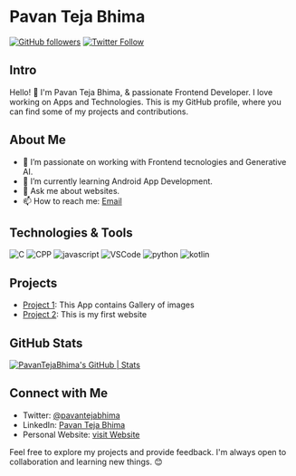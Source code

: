 # Pavan Teja Bhima

[![GitHub followers](https://img.shields.io/github/followers/your-username?label=Follow&style=social)](https://github.com/BhimaPavanTeja)
[![Twitter Follow](https://img.shields.io/twitter/follow/your-twitter-handle?style=social)](https://twitter.com/pavantejabhima)

## Intro

Hello! 👋 I'm Pavan Teja Bhima, & passionate Frontend Developer. I love working on Apps and Technologies. This is my GitHub profile, where you can find some of my projects and contributions.

## About Me

- 🔭 I’m passionate on working with Frontend tecnologies and Generative AI.
- 🌱 I’m currently learning Android App Development.
- 💬 Ask me about websites.
- 📫 How to reach me: [Email](pavantejabhima@example.com)

## Technologies & Tools

![C](https://img.shields.io/badge/-C-333333?style=flat&logo=C)
![CPP](https://img.shields.io/badge/-C++-333333?style=flat&logo=CPP)
![javascript](https://img.shields.io/badge/-javascript-333333?style=flat&logo=javascript)
![VSCode](https://img.shields.io/badge/-VSCode-333333?style=flat&logo=vs_code)
![python](https://img.shields.io/badge/-Python-333333?style=flat&logo=python)
![kotlin](https://img.shields.io/badge/-Kotlin-333333?style=flat&logo=kotlin)

## Projects

- [Project 1](https://github.com/BhimaPavanTeja/Art-Space-App): This App contains Gallery of images
- [Project 2](https://github.com/BhimaPavanTeja/websites.git.io): This is my first website

## GitHub Stats

[![PavanTejaBhima's GitHub | Stats](https://stats.quine.sh/PavanTejaBhima/github?theme=dark)](https://quine.sh?utm_source=widgets&utm_campaign=PavanTejaBhima)


## Connect with Me

- Twitter: [@pavantejabhima](https://twitter.com/pavantejabhima)
- LinkedIn: [Pavan Teja Bhima](https://linkedin.com/in/bhima-pavan-teja-b59813253)
- Personal Website: [visit Website](https://pavantejabhima.bio.link/)

Feel free to explore my projects and provide feedback. I'm always open to collaboration and learning new things. 😊


<!---
BhimaPavanTeja/BhimaPavanTeja is a ✨ special ✨ repository because its `README.md` (this file) appears on your GitHub profile.
You can click the Preview link to take a look at your changes.
--->
